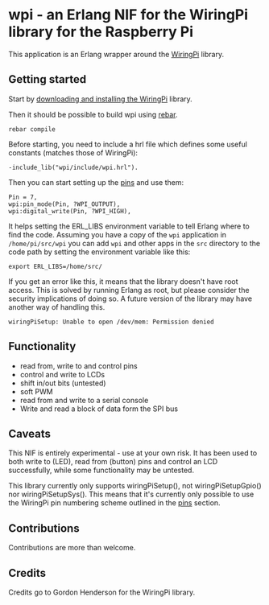 wpi - an Erlang NIF for the WiringPi library for the Raspberry Pi
=================================================================

This application is an Erlang wrapper around the [WiringPi][1] library.

Getting started
---------------

Start by [downloading and installing the WiringPi][2] library.

Then it should be possible to build wpi using [rebar][3].

    rebar compile

Before starting, you need to include a hrl file which defines some
useful constants (matches those of WiringPi):

    -include_lib("wpi/include/wpi.hrl").

Then you can start setting up the [pins][4] and use them:

    Pin = 7,
    wpi:pin_mode(Pin, ?WPI_OUTPUT),
    wpi:digital_write(Pin, ?WPI_HIGH),

It helps setting the ERL_LIBS environment variable to tell Erlang
where to find the code. Assuming you have a copy of the `wpi`
application in `/home/pi/src/wpi` you can add `wpi` and other apps in
the `src` directory to the code path by setting the environment
variable like this:

    export ERL_LIBS=/home/src/

If you get an error like this, it means that the library doesn't have
root access. This is solved by running Erlang as root, but please
consider the security implications of doing so. A future version of
the library may have another way of handling this.

    wiringPiSetup: Unable to open /dev/mem: Permission denied

Functionality
-----------------------

* read from, write to and control pins
* control and write to LCDs
* shift in/out bits (untested)
* soft PWM
* read from and write to a serial console
* Write and read a block of data form the SPI bus

Caveats
-------

This NIF is entirely experimental - use at your own risk.  It has been
used to both write to (LED), read from (button) pins and control an
LCD successfully, while some functionality may be untested.

This library currently only supports wiringPiSetup(), not
wiringPiSetupGpio() nor wiringPiSetupSys(). This means that it's
currently only possible to use the WiringPi pin numbering scheme
outlined in the [pins][4] section.

Contributions
-------------

Contributions are more than welcome.

Credits
-------

Credits go to Gordon Henderson for the WiringPi library.

[1]: https://projects.drogon.net/raspberry-pi/wiringpi/
[2]: https://projects.drogon.net/raspberry-pi/wiringpi/download-and-install/
[3]: https://github.com/basho/rebar/
[4]: https://projects.drogon.net/raspberry-pi/wiringpi/pins/
